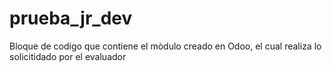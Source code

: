 # prueba_jr_dev
Bloque de codigo que contiene el mòdulo creado en Odoo, el cual realiza lo solicitidado por el evaluador
